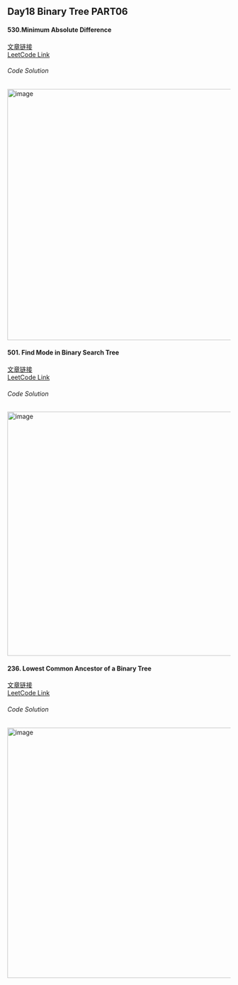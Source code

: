 ## Day18 Binary Tree PART06  

#### 530.Minimum Absolute Difference  
[文章链接](https://programmercarl.com/0530.%E4%BA%8C%E5%8F%89%E6%90%9C%E7%B4%A2%E6%A0%91%E7%9A%84%E6%9C%80%E5%B0%8F%E7%BB%9D%E5%AF%B9%E5%B7%AE.html#%E7%AE%97%E6%B3%95%E5%85%AC%E5%BC%80%E8%AF%BE)  
[LeetCode Link](https://leetcode.com/problems/minimum-absolute-difference-in-bst/description/)  

###### Code Solution  
<img width="566" alt="image" src="https://github.com/user-attachments/assets/3d097222-57cb-43f6-ad45-8dc7ee1b1191" />

#### 501. Find Mode in Binary Search Tree  
[文章链接](https://programmercarl.com/0501.%E4%BA%8C%E5%8F%89%E6%90%9C%E7%B4%A2%E6%A0%91%E4%B8%AD%E7%9A%84%E4%BC%97%E6%95%B0.html)  
[LeetCode Link](https://leetcode.com/problems/find-mode-in-binary-search-tree/description/)  

###### Code Solution  
<img width="550" alt="image" src="https://github.com/user-attachments/assets/1fecd3e3-0cc9-44ed-99e4-50067d05a78b" />

#### 236. Lowest Common Ancestor of a Binary Tree  
[文章链接](https://programmercarl.com/0236.%E4%BA%8C%E5%8F%89%E6%A0%91%E7%9A%84%E6%9C%80%E8%BF%91%E5%85%AC%E5%85%B1%E7%A5%96%E5%85%88.html)  
[LeetCode Link](https://leetcode.com/problems/lowest-common-ancestor-of-a-binary-tree/description/)  

###### Code Solution  
<img width="564" alt="image" src="https://github.com/user-attachments/assets/78f80d3b-7514-4303-b9b2-32df5d49ffe1" />

